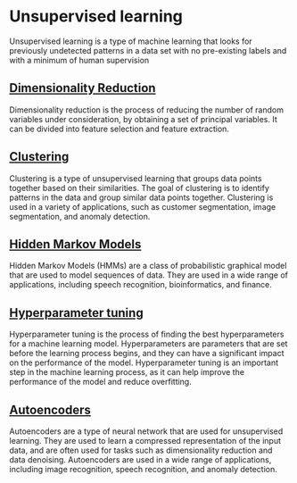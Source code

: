# Unsupervised learning

Unsupervised learning is a type of machine learning that looks for previously undetected patterns in a data set with no pre-existing labels and with a minimum of human supervision

## [Dimensionality Reduction](./dimensionality_reduction)

Dimensionality reduction is the process of reducing the number of random variables under consideration, by obtaining a set of principal variables. It can be divided into feature selection and feature extraction.


## [Clustering](./clustering)

Clustering is a type of unsupervised learning that groups data points together based on their similarities. The goal of clustering is to identify patterns in the data and group similar data points together. Clustering is used in a variety of applications, such as customer segmentation, image segmentation, and anomaly detection.

## [Hidden Markov Models](./hmm)

Hidden Markov Models (HMMs) are a class of probabilistic graphical model that are used to model sequences of data. They are used in a wide range of applications, including speech recognition, bioinformatics, and finance.

## [Hyperparameter tuning](./hyperparameter_tuning)

Hyperparameter tuning is the process of finding the best hyperparameters for a machine learning model. Hyperparameters are parameters that are set before the learning process begins, and they can have a significant impact on the performance of the model. Hyperparameter tuning is an important step in the machine learning process, as it can help improve the performance of the model and reduce overfitting.

## [Autoencoders](./autoencoders)

Autoencoders are a type of neural network that are used for unsupervised learning. They are used to learn a compressed representation of the input data, and are often used for tasks such as dimensionality reduction and data denoising. Autoencoders are used in a wide range of applications, including image recognition, speech recognition, and anomaly detection.
